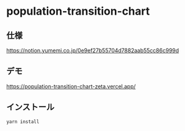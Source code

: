 # population-transition-chart

## 仕様

https://notion.yumemi.co.jp/0e9ef27b55704d7882aab55cc86c999d

## デモ

https://population-transition-chart-zeta.vercel.app/

## インストール

```
yarn install
```
